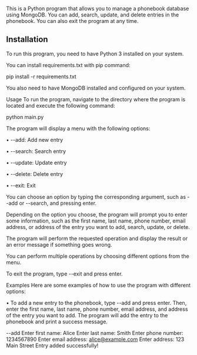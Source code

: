 This is a Python program that allows you to manage a phonebook database using MongoDB. You can add, search, update, and delete entries in the phonebook. You can also exit the program at any time.

## Installation

To run this program, you need to have Python 3 installed on your system.


You can install requirements.txt with pip command:

pip install -r requirements.txt


You also need to have MongoDB installed and configured on your system.

Usage
To run the program, navigate to the directory where the program is located and execute the following command:

python main.py

The program will display a menu with the following options:

•  --add: Add new entry

•  --search: Search entry

•  --update: Update entry

•  --delete: Delete entry

•  --exit: Exit

You can choose an option by typing the corresponding argument, such as --add or --search, and pressing enter.

Depending on the option you choose, the program will prompt you to enter some information, such as the first name, last name, phone number, email address, or address of the entry you want to add, search, update, or delete.

The program will perform the requested operation and display the result or an error message if something goes wrong.

You can perform multiple operations by choosing different options from the menu.

To exit the program, type --exit and press enter.

Examples
Here are some examples of how to use the program with different options:

•  To add a new entry to the phonebook, type --add and press enter. Then, enter the first name, last name, phone number, email address, and address of the entry you want to add. The program will add the entry to the phonebook and print a success message.

--add
Enter first name: Alice
Enter last name: Smith
Enter phone number: 1234567890
Enter email address: alice@example.com
Enter address: 123 Main Street
Entry added successfully!


